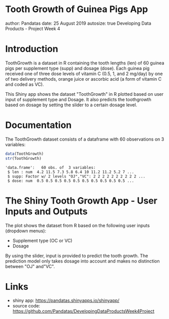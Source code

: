 Tooth Growth of Guinea Pigs App
========================================================
author: Pandatas
date: 25 August 2019
autosize: true
Developing Data Products - Project Week 4

Introduction
========================================================
ToothGrowth is a dataset in R containing the tooth lengths (len) of 60 guinea pigs per supplement type (supp) and dosage (dose). Each guinea pig received one of three dose levels of vitamin C (0.5, 1, and 2 mg/day) by one of two delivery methods, orange juice or ascorbic acid (a form of vitamin C and coded as VC).

This Shiny app shows the dataset "ToothGrowth" in R plotted based on user input of supplement type and Dosage. It also predicts the toothgrowth based on dosage by setting the slider to a certain dosage level.


Documentation
========================================================
The ToothGrowth dataset consists of a dataframe with 60 observations on 3 variables:

```r
data(ToothGrowth)
str(ToothGrowth)
```

```
'data.frame':	60 obs. of  3 variables:
 $ len : num  4.2 11.5 7.3 5.8 6.4 10 11.2 11.2 5.2 7 ...
 $ supp: Factor w/ 2 levels "OJ","VC": 2 2 2 2 2 2 2 2 2 2 ...
 $ dose: num  0.5 0.5 0.5 0.5 0.5 0.5 0.5 0.5 0.5 0.5 ...
```


The Shiny Tooth Growth App - User Inputs and Outputs
========================================================
The plot shows the dataset from R based on the following user inputs (dropdown menus):
- Supplement type (OC or VC)
- Dosage

By using the slider, input is provided to predict the tooth growth. The prediction model only takes dosage into account and makes no distinction between "OJ" and"VC".


Links
========================================================
- shiny app:   https://pandatas.shinyapps.io/shinyapp/
- source code: https://github.com/Pandatas/DevelopingDataProductsWeek4Project
